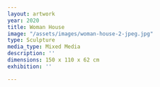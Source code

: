 ```yaml
---
layout: artwork
year: 2020
title: Woman House
image: "/assets/images/woman-house-2-jpeg.jpg"
type: Sculpture
media_type: Mixed Media
description: ''
dimensions: 150 x 110 x 62 cm
exhibition: ''

---
```

